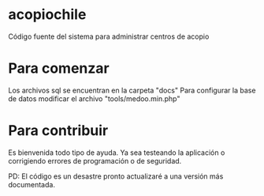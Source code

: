 # acopiochile
Código fuente del sistema para administrar centros de acopio

# Para comenzar
Los archivos sql se encuentran en la carpeta "docs"
Para configurar la base de datos modificar el archivo "tools/medoo.min.php"

# Para contribuir 
Es bienvenida todo tipo de ayuda. Ya sea testeando la aplicación o corrigiendo errores de programación o de seguridad. 

PD: El código es un desastre pronto actualizaré a una versión más documentada.